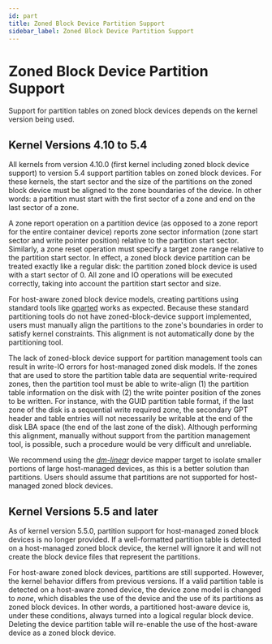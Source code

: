 ```yaml
---
id: part
title: Zoned Block Device Partition Support
sidebar_label: Zoned Block Device Partition Support
---
```


# Zoned Block Device Partition Support

Support for partition tables on zoned block devices depends on the kernel
version being used.

## Kernel Versions 4.10 to 5.4

All kernels from version 4.10.0 (first kernel including zoned block
device support) to version 5.4 support partition tables on zoned block
devices. For these kernels, the start sector and the size of the partitions on
the zoned block device must be aligned to the zone boundaries of the device.
In other words: a partition must start with the first sector of a zone and end
on the last sector of a zone.

A zone report operation on a partition device (as opposed to a zone report for
the entire container device) reports zone sector information (zone start
sector and write pointer position) relative to the partition start sector.
Similarly, a zone reset operation must specify a target zone range relative to
the partition start sector. In effect, a zoned block device partition can be
treated exactly like a regular disk: the partition zoned block device is used
with a start sector of 0. All zone and IO operations will be executed
correctly, taking into account the partition start sector and size.

For host-aware zoned block device models, creating partitions using standard
tools like <a href="https://gparted.org" target="_blank">gparted</a> works as
expected. Because these standard partitioning tools do not have
zoned-block-device support implemented, users must manually align the partitions
to the zone's boundaries in order to satisfy kernel constraints. This alignment
is not automatically done by the partitioning tool.

The lack of zoned-block device support for partition management tools
can result in write-IO errors for host-managed zoned disk models. If the zones
that are used to store the partition table data are sequential write-required
zones, then the partition tool must be able to write-align (1) the partition
table information on the disk with (2) the write pointer position of the zones
to be written. For instance, with the GUID partition table format, if the last
zone of the disk is a sequential write required zone, the secondary GPT header
and table entries will not necessarily be writable at the end of the disk LBA
space (the end of the last zone of the disk). Although performing this
alignment, manually without support from the partition management tool, is
possible, such a procedure would be very difficult and unreliable.

We recommend using the [*dm-linear*](/docs/device-mapper/dm-linear) device
mapper target to isolate smaller portions of large host-managed devices, as this
is a better solution than partitions. Users should assume that partitions are
not supported for host-managed zoned block devices.

## Kernel Versions 5.5 and later

As of kernel version 5.5.0, partition support for host-managed zoned
block devices is no longer provided. If a well-formatted partition table is
detected on a host-managed zoned block device, the kernel will ignore it and
will not create the block device files that represent the partitions.

For host-aware zoned block devices, partitions are still supported. However,
the kernel behavior differs from previous versions. If a valid partition table
is detected on a host-aware zoned device, the device zone model is changed to
*none*, which disables the use of the device and the use of its partitions as
zoned block devices. In other words, a partitioned host-aware device is, under
these conditions, always turned into a logical regular block device. Deleting
the device partition table will re-enable the use of the host-aware device as
a zoned block device.
